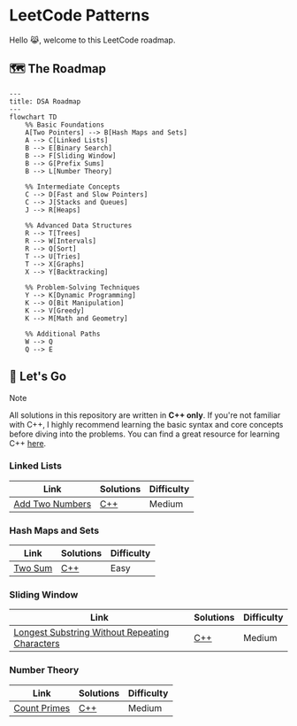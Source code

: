 # LeetCode Patterns

Hello 😹, welcome to this LeetCode roadmap.

## 🗺️ The Roadmap

```mermaid
---
title: DSA Roadmap
---
flowchart TD
    %% Basic Foundations
    A[Two Pointers] --> B[Hash Maps and Sets]
    A --> C[Linked Lists]
    B --> E[Binary Search]
    B --> F[Sliding Window]
    B --> G[Prefix Sums]
    B --> L[Number Theory]

    %% Intermediate Concepts
    C --> D[Fast and Slow Pointers]
    C --> J[Stacks and Queues]
    J --> R[Heaps]

    %% Advanced Data Structures
    R --> T[Trees]
    R --> W[Intervals]
    R --> Q[Sort]
    T --> U[Tries]
    T --> X[Graphs]
    X --> Y[Backtracking]

    %% Problem-Solving Techniques
    Y --> K[Dynamic Programming]
    K --> O[Bit Manipulation]
    K --> V[Greedy]
    K --> M[Math and Geometry]

    %% Additional Paths
    W --> Q
    Q --> E
```

## 🚀 Let's Go

> [!NOTE]
> All solutions in this repository are written in **C++ only**. If you're not familiar with C++, I highly recommend learning the basic syntax and core concepts before diving into the problems. You can find a great resource for learning C++ [here](https://www.learncpp.com/).

### Linked Lists

| Link                                                              | Solutions           | Difficulty |
| ----------------------------------------------------------------- | ------------------- | ---------- |
| [Add Two Numbers](https://leetcode.com/problems/add-two-numbers/) | [C++](./src/002.cc) | Medium     |

### Hash Maps and Sets

| Link                                              | Solutions           | Difficulty |
| ------------------------------------------------- | ------------------- | ---------- |
| [Two Sum](https://leetcode.com/problems/two-sum/) | [C++](./src/001.cc) | Easy       |

### Sliding Window

| Link                                                                                                                            | Solutions           | Difficulty |
| ------------------------------------------------------------------------------------------------------------------------------- | ------------------- | ---------- |
| [Longest Substring Without Repeating Characters](https://leetcode.com/problems/longest-substring-without-repeating-characters/) | [C++](./src/003.cc) | Medium     |

### Number Theory

| Link                                                        | Solutions           | Difficulty |
| ----------------------------------------------------------- | ------------------- | ---------- |
| [Count Primes](https://leetcode.com/problems/count-primes/) | [C++](./src/204.cc) | Medium     |
